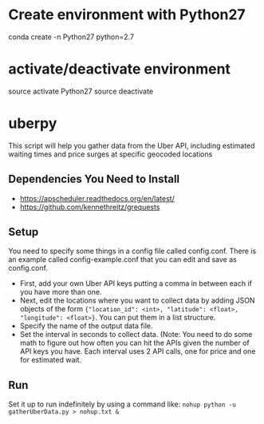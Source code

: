 # Create environment with Python27
conda create -n Python27 python=2.7

# activate/deactivate environment
source activate Python27
source deactivate

# uberpy
This script will help you gather data from the Uber API, including estimated waiting times and price surges at specific geocoded locations

Dependencies You Need to Install
--------------
- https://apscheduler.readthedocs.org/en/latest/
- https://github.com/kennethreitz/grequests

Setup
--------------
You need to specify some things in a config file called config.conf. There is an example called config-example.conf that you can edit and save as config.conf. 
- First, add your own Uber API keys putting a comma in between each if you have more than one. 
- Next, edit the locations where you want to collect data by adding JSON objects of the form `{"location_id": <int>, "latitude": <float>, "longitude": <float>}`. You can put them in a list structure. 
- Specify the name of the output data file.
- Set the interval in seconds to collect data. (Note: You need to do some math to figure out how often you can hit the APIs given the number of API keys you have. Each interval uses 2 API calls, one for price and one for estimated wait. 

Run
---------------
Set it up to run indefinitely by using a command like: `nohup python -u gatherUberData.py > nohup.txt &`
